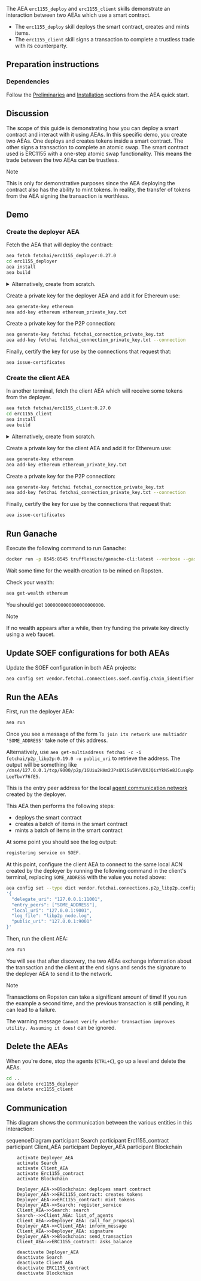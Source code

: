 The AEA `erc1155_deploy` and `erc1155_client` skills demonstrate an interaction between two AEAs which use a smart contract.

* The `erc1155_deploy` skill deploys the smart contract, creates and mints items. 
* The `erc1155_client` skill signs a transaction to complete a trustless trade with its counterparty.

## Preparation instructions
 
### Dependencies

Follow the <a href="../quickstart/#preliminaries">Preliminaries</a> and <a href="../quickstart/#installation">Installation</a> sections from the AEA quick start.

## Discussion

The scope of this guide is demonstrating how you can deploy a smart contract and interact with it using AEAs. In this specific demo, you create two AEAs. One deploys and creates tokens inside a smart contract. The other signs a transaction to complete an atomic swap. The smart contract used is ERC1155 with a one-step atomic swap functionality. This means the trade between the two AEAs can be trustless.

<div class="admonition note">
  <p class="admonition-title">Note</p>
  <p>This is only for demonstrative purposes since the AEA deploying the contract also has the ability to mint tokens. In reality, the transfer of tokens from the AEA signing the transaction is worthless.</p>
</div>

## Demo

### Create the deployer AEA

Fetch the AEA that will deploy the contract:

``` bash
aea fetch fetchai/erc1155_deployer:0.27.0
cd erc1155_deployer
aea install
aea build
```

<details><summary>Alternatively, create from scratch.</summary>
<p>

Create the AEA that will deploy the contract.

``` bash
aea create erc1155_deployer
cd erc1155_deployer
aea add connection fetchai/p2p_libp2p:0.19.0
aea add connection fetchai/soef:0.20.0
aea add connection fetchai/ledger:0.16.0
aea add skill fetchai/erc1155_deploy:0.25.0
aea config set --type dict agent.dependencies \
'{
  "aea-ledger-fetchai": {"version": "<2.0.0,>=1.0.0rc3"},
  "aea-ledger-ethereum": {"version": "<2.0.0,>=1.0.0rc2"},
  "aea-ledger-cosmos": {"version": "<2.0.0,>=1.0.0rc2"}
}'
aea config set agent.default_connection fetchai/p2p_libp2p:0.19.0
aea config set --type dict agent.default_routing \
'{
  "fetchai/contract_api:0.13.0": "fetchai/ledger:0.16.0",
  "fetchai/ledger_api:0.12.0": "fetchai/ledger:0.16.0",
  "fetchai/oef_search:0.15.0": "fetchai/soef:0.20.0"
}'
aea config set --type list vendor.fetchai.connections.p2p_libp2p.cert_requests \
'[{"identifier": "acn", "ledger_id": "ethereum", "not_after": "2022-01-01", "not_before": "2021-01-01", "public_key": "fetchai", "save_path": ".certs/conn_cert.txt"}]'
aea install
aea build
```

And change the default ledger:
``` bash
aea config set agent.default_ledger ethereum
```

</p>
</details>

Create a private key for the deployer AEA and add it for Ethereum use:

``` bash
aea generate-key ethereum
aea add-key ethereum ethereum_private_key.txt
```

Create a private key for the P2P connection:

``` bash
aea generate-key fetchai fetchai_connection_private_key.txt
aea add-key fetchai fetchai_connection_private_key.txt --connection
```

Finally, certify the key for use by the connections that request that:

``` bash
aea issue-certificates
```

### Create the client AEA

In another terminal, fetch the client AEA which will receive some tokens from the deployer.

``` bash
aea fetch fetchai/erc1155_client:0.27.0
cd erc1155_client
aea install
aea build
```

<details><summary>Alternatively, create from scratch.</summary>
<p>

Create the AEA that will get some tokens from the deployer.

``` bash
aea create erc1155_client
cd erc1155_client
aea add connection fetchai/p2p_libp2p:0.19.0
aea add connection fetchai/soef:0.20.0
aea add connection fetchai/ledger:0.16.0
aea add skill fetchai/erc1155_client:0.24.0
aea config set --type dict agent.dependencies \
'{
  "aea-ledger-fetchai": {"version": "<2.0.0,>=1.0.0rc3"},
  "aea-ledger-ethereum": {"version": "<2.0.0,>=1.0.0rc2"},
  "aea-ledger-cosmos": {"version": "<2.0.0,>=1.0.0rc2"}
}'
aea config set agent.default_connection fetchai/p2p_libp2p:0.19.0
aea config set --type dict agent.default_routing \
'{
  "fetchai/contract_api:0.13.0": "fetchai/ledger:0.16.0",
  "fetchai/ledger_api:0.12.0": "fetchai/ledger:0.16.0",
  "fetchai/oef_search:0.15.0": "fetchai/soef:0.20.0"
}'
aea config set --type list vendor.fetchai.connections.p2p_libp2p.cert_requests \
'[{"identifier": "acn", "ledger_id": "ethereum", "not_after": "2022-01-01", "not_before": "2021-01-01", "public_key": "fetchai", "save_path": ".certs/conn_cert.txt"}]'
aea install
aea build
```

And change the default ledger:
``` bash
aea config set agent.default_ledger ethereum
```

</p>
</details>

Create a private key for the client AEA and add it for Ethereum use:

``` bash
aea generate-key ethereum
aea add-key ethereum ethereum_private_key.txt
```

Create a private key for the P2P connection:

``` bash
aea generate-key fetchai fetchai_connection_private_key.txt
aea add-key fetchai fetchai_connection_private_key.txt --connection
```

Finally, certify the key for use by the connections that request that:
``` bash
aea issue-certificates
```

## Run Ganache

Execute the following command to run Ganache:
``` bash
docker run -p 8545:8545 trufflesuite/ganache-cli:latest --verbose --gasPrice=0 --gasLimit=0x1fffffffffffff --account="$(cat erc1155_deployer/ethereum_private_key.txt),1000000000000000000000" --account="$(cat erc1155_client/ethereum_private_key.txt),1000000000000000000000"
```

Wait some time for the wealth creation to be mined on Ropsten.

Check your wealth:

``` bash
aea get-wealth ethereum
```

You should get `1000000000000000000000`.

<div class="admonition note">
  <p class="admonition-title">Note</p>
  <p>If no wealth appears after a while, then try funding the private key directly using a web faucet.</p>
</div>


## Update SOEF configurations for both AEAs

Update the SOEF configuration in both AEA projects:
``` bash
aea config set vendor.fetchai.connections.soef.config.chain_identifier ethereum
```

## Run the AEAs

First, run the deployer AEA:

``` bash 
aea run
```

Once you see a message of the form `To join its network use multiaddr 'SOME_ADDRESS'` take note of this address. 

Alternatively, use `aea get-multiaddress fetchai -c -i fetchai/p2p_libp2p:0.19.0 -u public_uri` to retrieve the address. The output will be something like `/dns4/127.0.0.1/tcp/9000/p2p/16Uiu2HAm2JPsUX1Su59YVDXJQizYkNSe8JCusqRpLeeTbvY76fE5`.

This is the entry peer address for the local <a href="../acn">agent communication network</a> created by the deployer.

This AEA then performs the following steps:

 * deploys the smart contract
 * creates a batch of items in the smart contract
 * mints a batch of items in the smart contract

At some point you should see the log output:
``` bash
registering service on SOEF.
```

At this point, configure the client AEA to connect to the same local ACN created by the deployer by running the following command in the client's terminal, replacing `SOME_ADDRESS` with the value you noted above:
``` bash
aea config set --type dict vendor.fetchai.connections.p2p_libp2p.config \
'{
  "delegate_uri": "127.0.0.1:11001",
  "entry_peers": ["SOME_ADDRESS"],
  "local_uri": "127.0.0.1:9001",
  "log_file": "libp2p_node.log",
  "public_uri": "127.0.0.1:9001"
}'
```

Then, run the client AEA:

``` bash 
aea run
```

You will see that after discovery, the two AEAs exchange information about the transaction and the client at the end signs and sends the signature to the deployer AEA to send it to the network.

<div class="admonition note">
  <p class="admonition-title">Note</p>
  <p>Transactions on Ropsten can take a significant amount of time! If you run the example a second time, and the previous transaction is still pending, it can lead to a failure.

  The warning message `Cannot verify whether transaction improves utility. Assuming it does!` can be ignored.
  </p>
</div>

## Delete the AEAs

When you're done, stop the agents (`CTRL+C`), go up a level and delete the AEAs.

``` bash 
cd ..
aea delete erc1155_deployer
aea delete erc1155_client
```

## Communication

This diagram shows the communication between the various entities in this interaction:

<div class="mermaid">
    sequenceDiagram
        participant Search
        participant Erc1155_contract
        participant Client_AEA
        participant Deployer_AEA
        participant Blockchain
    
        activate Deployer_AEA
        activate Search
        activate Client_AEA
        activate Erc1155_contract
        activate Blockchain
        
        Deployer_AEA->>Blockchain: deployes smart contract
        Deployer_AEA->>ERC1155_contract: creates tokens
        Deployer_AEA->>ERC1155_contract: mint tokens       
        Deployer_AEA->>Search: register_service
        Client_AEA->>Search: search
        Search-->>Client_AEA: list_of_agents
        Client_AEA->>Deployer_AEA: call_for_proposal
        Deployer_AEA->>Client_AEA: inform_message
        Client_AEA->>Deployer_AEA: signature
        Deployer_AEA->>Blockchain: send_transaction
        Client_AEA->>ERC1155_contract: asks_balance
        
        deactivate Deployer_AEA
        deactivate Search
        deactivate Client_AEA
        deactivate ERC1155_contract
        deactivate Blockchain
       
</div>